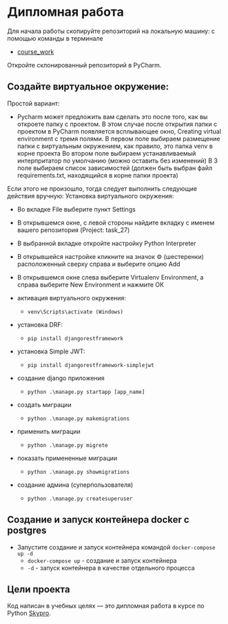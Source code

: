 # Дипломная работа

Для начала работы скопируйте репозиторий на локальную машину: с помощью команды в терминале

- [course_work](https://github.com/HAMarat/course_work.git)

Откройте склонированный репозиторий в PyCharm.

## Cоздайте виртуальное окружение:
Простой вариант:
- Pycharm может предложить вам сделать это после того, как вы откроете папку с проектом. В этом случае после открытия папки с проектом в PyCharm появляется всплывающее окно, Creating virtual environment c тремя полями. В первом поле выбираем размещение папки с виртуальным окружением, как правило, это папка venv в корне проекта Во втором поле выбираем устанавливаемый интерпритатор по умолчанию (можно оставить без изменений) В 3 поле выбираем список зависимостей (должен быть выбран файл requirements.txt, находящийся в корне папки проекта)

Если этого не произошло, тогда следует выполнить следующие действия вручную:
Установка виртуального окружения:
- Во вкладке File выберите пункт Settings
- В открывшемся окне, с левой стороны найдите вкладку с именем вашего репозитория (Project: task_27)
- В выбранной вкладке откройте настройку Python Interpreter
- В открывшейся настройке кликните на значок ⚙ (шестеренки) расположенный сверху справа и выберите опцию Add
- В открывшемся окне слева выберите Virtualenv Environment, а справа выберите New Environment и нажмите ОК

- активация виртуального окружения:
  - `venv\Scripts\activate (Windows)`
  
- установка DRF:
  - `pip install djangorestframework`

- установка Simple JWT:
  - `pip install djangorestframework-simplejwt`

- создание django приложения
  - `python .\manage.py startapp [app_name]`

- создать миграции 
  - `python .\manage.py makemigrations`

- применить миграции
  - `python .\manage.py migrete`

- показать примененные миграции
  - `python .\manage.py showmigrations`

- создание админа (суперпользователя)
  - `python .\manage.py createsuperuser`
  
## Создание и запуск контейнера docker с postgres

- Запустите создание и запуск контейнера командой `docker-compose up -d` 
  - `docker-compose up` - создание и запуск контейнера
  - `-d` - запуск контейнера в качестве отдельного процесса


## Цели проекта

Код написан в учебных целях — это дипломная работа в курсе по Python [Skypro](https://sky.pro).